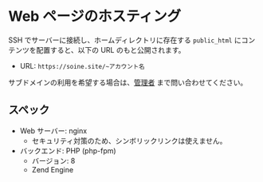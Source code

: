# Web ページのホスティング
SSH でサーバーに接続し、ホームディレクトリに存在する `public_html` にコンテンツを配置すると、以下の URL のもと公開されます。  

* URL: `https://soine.site/~アカウント名`

サブドメインの利用を希望する場合は、[管理者](mailto:yude@soine.site) まで問い合わせてください。 
## スペック
* Web サーバー: nginx
    * セキュリティ対策のため、シンボリックリンクは使えません。
* バックエンド: PHP (php-fpm)
    * バージョン: 8
    * Zend Engine
